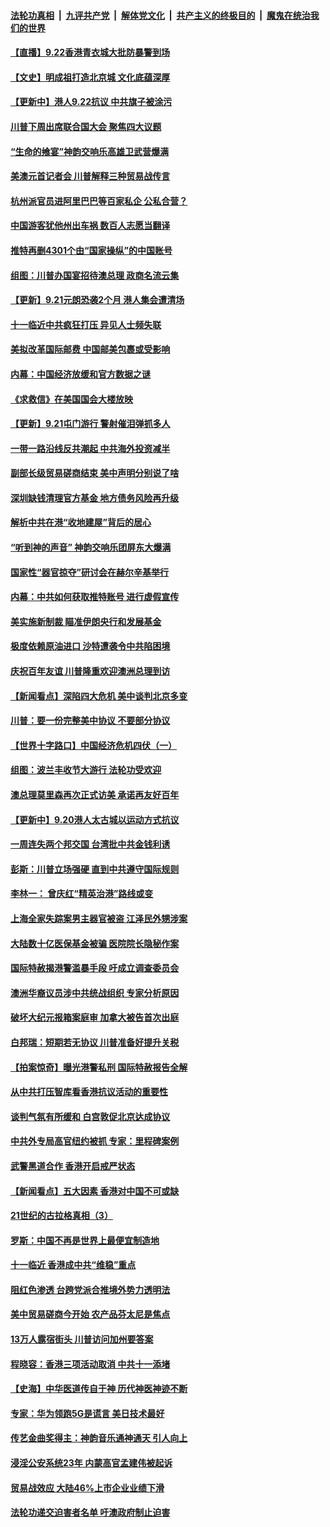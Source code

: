 ####  [法轮功真相](../../../../basic/blob/master/README.md?t=09221013) &nbsp;|&nbsp; [九评共产党](../../../../9ping.md/blob/master/README.md?t=09221013) &nbsp;|&nbsp; [解体党文化](../../../../jtdwh.md/blob/master/README.md?t=09221013)  &nbsp;|&nbsp; [共产主义的终极目的](../../../../gczydzjmd.md/blob/master/README.md?t=09221013) &nbsp;|&nbsp; [魔鬼在统治我们的世界](../../../../mgztzwmdsj.md/blob/master/README.md?t=09221013) 

#### [【直播】9.22香港青衣城大批防暴警到场](../pages/nf4514/n11533277.md?t=09221013) 

#### [【文史】明成祖打造北京城 文化底蕴深厚](../pages/nf4514/n8038118.md?t=09221013) 

#### [【更新中】港人9.22抗议 中共旗子被涂污](../pages/nf4514/n11538147.md?t=09221013) 

#### [川普下周出席联合国大会 聚焦四大议题](../pages/nf4514/n11537566.md?t=09221013) 

#### [“生命的飨宴”神韵交响乐高雄卫武营爆满](../pages/nf4514/n11537977.md?t=09221013) 

#### [美澳元首记者会 川普解释三种贸易战传言](../pages/nf4514/n11537662.md?t=09221013) 

#### [杭州派官员进阿里巴巴等百家私企 公私合营？](../pages/nf4514/n11537762.md?t=09221013) 

#### [中国游客犹他州出车祸 数百人志愿当翻译](../pages/nf4514/n11537625.md?t=09221013) 

#### [推特再删4301个由“国家操纵”的中国账号](../pages/nf4514/n11537418.md?t=09221013) 

#### [组图：川普办国宴招待澳总理 政商名流云集](../pages/nf4514/n11537407.md?t=09221013) 

#### [【更新】9.21元朗恐袭2个月 港人集会遭清场](../pages/nf4514/n11537202.md?t=09221013) 

#### [十一临近中共疯狂打压 异见人士频失联](../pages/nf4514/n11536555.md?t=09221013) 

#### [美拟改革国际邮费 中国邮美包裹或受影响](../pages/nf4514/n11537288.md?t=09221013) 

#### [内幕：中国经济放缓和官方数据之谜](../pages/nf4514/n11514769.md?t=09221013) 

#### [《求救信》在美国国会大楼放映](../pages/nf4514/n11537252.md?t=09221013) 

#### [【更新】9.21屯门游行 警射催泪弹抓多人](../pages/nf4514/n11534673.md?t=09221013) 

#### [一带一路沿线反共潮起 中共海外投资减半](../pages/nf4514/n11520228.md?t=09221013) 

#### [副部长级贸易磋商结束 美中声明分别说了啥](../pages/nf4514/n11536402.md?t=09221013) 

#### [深圳缺钱清理官方基金 地方债务风险再升级](../pages/nf4514/n11535810.md?t=09221013) 

#### [解析中共在港“收地建屋”背后的居心](../pages/nf4514/n11523814.md?t=09221013) 

#### [“听到神的声音” 神韵交响乐团屏东大爆满](../pages/nf4514/n11536142.md?t=09221013) 

#### [国家性“器官掠夺”研讨会在赫尔辛基举行](../pages/nf4514/n11532803.md?t=09221013) 

#### [内幕：中共如何获取推特账号 进行虚假宣传](../pages/nf4514/n11535181.md?t=09221013) 

#### [美实施新制裁 瞄准伊朗央行和发展基金](../pages/nf4514/n11535617.md?t=09221013) 

#### [极度依赖原油进口 沙特遭袭令中共陷困境](../pages/nf4514/n11535965.md?t=09221013) 

#### [庆祝百年友谊 川普隆重欢迎澳洲总理到访](../pages/nf4514/n11535946.md?t=09221013) 

#### [【新闻看点】深陷四大危机 美中谈判北京多变](../pages/nf4514/n11535692.md?t=09221013) 

#### [川普：要一份完整美中协议 不要部分协议](../pages/nf4514/n11535676.md?t=09221013) 

#### [【世界十字路口】中国经济危机四伏（一）](../pages/nf4514/n11533631.md?t=09221013) 

#### [组图：波兰丰收节大游行 法轮功受欢迎](../pages/nf4514/n11535288.md?t=09221013) 

#### [澳总理莫里森再次正式访美 承诺再友好百年](../pages/nf4514/n11534214.md?t=09221013) 

#### [【更新中】9.20港人太古城以运动方式抗议](../pages/nf4514/n11534630.md?t=09221013) 

#### [一周连失两个邦交国 台湾批中共金钱利诱](../pages/nf4514/n11534689.md?t=09221013) 

#### [彭斯：川普立场强硬 直到中共遵守国际规则](../pages/nf4514/n11533669.md?t=09221013) 

#### [李林一： 曾庆红“精英治港”路线或变](../pages/nf4514/n11520386.md?t=09221013) 

#### [上海全家失踪案男主器官被盗 江泽民外甥涉案](../pages/nf4514/n11482022.md?t=09221013) 

#### [大陆数十亿医保基金被骗 医院院长隐秘作案](../pages/nf4514/n11534342.md?t=09221013) 

#### [国际特赦揭港警滥暴手段 吁成立调查委员会](../pages/nf4514/n11533906.md?t=09221013) 

#### [澳洲华裔议员涉中共统战组织 专家分析原因](../pages/nf4514/n11533632.md?t=09221013) 

#### [破坏大纪元报箱案庭审 加拿大被告首次出庭](../pages/nf4514/n11533686.md?t=09221013) 

#### [白邦瑞：短期若无协议 川普准备好提升关税](../pages/nf4514/n11533472.md?t=09221013) 

#### [【拍案惊奇】曝光港警私刑 国际特赦报告全解](../pages/nf4514/n11533815.md?t=09221013) 

#### [从中共打压智库看香港抗议活动的重要性](../pages/nf4514/n11533576.md?t=09221013) 

#### [谈判气氛有所缓和 白宫敦促北京达成协议](../pages/nf4514/n11533516.md?t=09221013) 

#### [中共外专局高官纽约被抓 专家：里程碑案例](../pages/nf4514/n11533187.md?t=09221013) 

#### [武警黑道合作 香港开启戒严状态](../pages/nf4514/n11533370.md?t=09221013) 

#### [【新闻看点】五大因素 香港对中国不可或缺](../pages/nf4514/n11532817.md?t=09221013) 

#### [21世纪的古拉格真相（3）](../pages/nf4514/n11530187.md?t=09221013) 

#### [罗斯：中国不再是世界上最便宜制造地](../pages/nf4514/n11533177.md?t=09221013) 

#### [十一临近 香港成中共“维稳”重点](../pages/nf4514/n11532988.md?t=09221013) 

#### [阻红色渗透 台跨党派合推境外势力透明法](../pages/nf4514/n11532396.md?t=09221013) 

#### [美中贸易磋商今开始 农产品芬太尼是焦点](../pages/nf4514/n11532800.md?t=09221013) 

#### [13万人露宿街头 川普访问加州要答案](../pages/nf4514/n11532672.md?t=09221013) 

#### [程晓容：香港三项活动取消 中共十一添堵](../pages/nf4514/n11531293.md?t=09221013) 

#### [【史海】中华医道传自于神 历代神医神迹不断](../pages/nf4514/n4475262.md?t=09221013) 

#### [专家：华为领跑5G是谎言 美日技术最好](../pages/nf4514/n11532066.md?t=09221013) 

#### [传艺金曲奖得主：神韵音乐通神通天 引人向上](../pages/nf4514/n11531729.md?t=09221013) 

#### [浸淫公安系统23年 内蒙高官孟建伟被起诉](../pages/nf4514/n11531350.md?t=09221013) 

#### [贸易战效应 大陆46%上市企业业绩下滑](../pages/nf4514/n11531103.md?t=09221013) 

#### [法轮功递交迫害者名单 吁澳政府制止迫害](../pages/nf4514/n11530945.md?t=09221013) 


